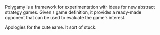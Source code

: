 Polygamy is a framework for experimentation with ideas for new abstract strategy games.  Given a game definition, it provides a ready-made opponent that can be used to evaluate the game's interest.

Apologies for the cute name.  It sort of stuck.